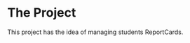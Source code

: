<p>
<h1>The Project</h1>
<span>This project has the idea of managing students ReportCards. </span>
</p>
